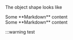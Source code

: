 The object shape looks like 

<div>Some **Markdown** content</div>
<div>
  Some **Markdown** content
</div>

:::warning test